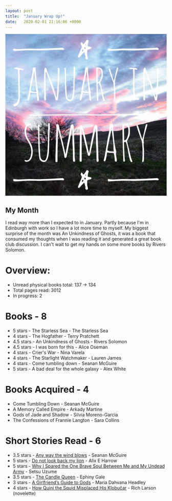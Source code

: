 ```yaml
---
layout: post
title:  "January Wrap Up!"
date:   2020-02-01 21:16:06 +0000
---
```


![January In Summary](/assets/jan.jpeg)

## My Month

I read way more than I expected to in January. Partly because I'm in Edinburgh with work so I have a lot more time to myself.
My biggest surprise of the month was An Unkindness of Ghosts, it was a book that consumed my thoughts when I was reading it and
generated a great book club discussion. I can't wait to get my hands on some more books by Rivers Solomon.
# Overview:
* Unread physical books total: 137 -> 134
* Total pages read: 3012
* In progress: 2


# Books  - 8
* 5 stars - The Starless Sea - The Starless Sea
* 4 stars - The Hogfather - Terry Pratchett
* 4.5 stars - An Unkindness of Ghosts - Rivers Solomon
* 4.5 stars - I was born for this - Alice Oseman
* 4 stars - Crier's War - Nina Varela
* 4 stars - The Starlight Watchmaker - Lauren James
* 4 stars - Come tumbling down - Seanan McGuire
* 5 stars - A bad deal for the whole galaxy - Alex White

# Books Acquired - 4
* Come Tumbling Down - Seanan McGuire
* A Memory Called Empire - Arkady Martine
* Gods of Jade and Shadow - Silvia Moreno-Garcia
* The Confessions of Frannie Langton - Sara Collins

# Short Stories Read - 6
* 3.5 stars - [Any way the wind blows](https://www.tor.com/2019/06/05/any-way-the-wind-blows-seanan-mcguire/) - Seanan McGuire
* 5 stars - [Do not look back my lion](http://www.beneath-ceaseless-skies.com/stories/do-not-look-back-my-lion/) - Alix E Harrow
* 5 stars - [Why I Spared the One Brave Soul Between Me and My Undead Army](http://www.castofwonders.org/2020/01/cast-of-wonders-391-staff-picks-2019-why-i-spared-the-one-brave-soul-between-me-and-my-undead-army/?fbclid=IwAR0UBZVlDGgtH6gwySIz7URFmkreR0wh4AoD7CDbh3lWMsDx5ciFPBaqOr8) - Setsu Uzume
* 3.5 stars - [The Candle Queen](http://www.beneath-ceaseless-skies.com/stories/the-candle-queen/) - Ephiny Gale
* 3 stars - [A Girlfriend’s Guide to Gods](https://www.tor.com/2020/01/23/a-girlfriends-guide-to-gods-maria-dahvana-headley/) - Maria Dahvana Headley
* 4 stars - [How Quini the Squid Misplaced His Klobučar](https://www.tor.com/2020/01/15/how-quini-the-squid-misplaced-his-klobucar-rich-larson/) - Rich Larson (novelette)